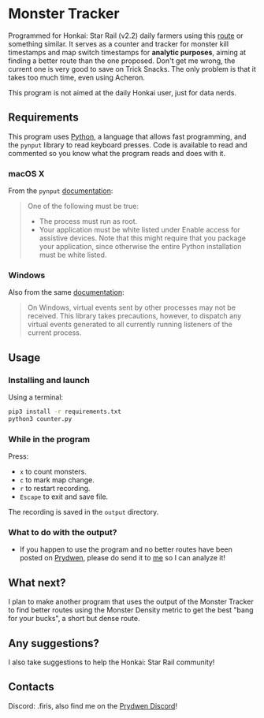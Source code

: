 # Monster Tracker

Programmed for Honkai: Star Rail (v2.2) daily farmers using this [route](https://www.prydwen.gg/star-rail/guides/daily-farming-route) or something similar.
It serves as a counter and tracker for monster kill timestamps and map switch timestamps for **analytic purposes**, aiming at finding a better route than the one proposed. Don't get me wrong, the current one is very good to save on Trick Snacks. The only problem is that it takes too much time, even using Acheron.

This program is not aimed at the daily Honkai user, just for data nerds.

## Requirements
This program uses [Python](https://www.python.org), a language that allows fast programming, and the `pynput` library to read keyboard presses. Code is available to read and commented so you know what the program reads and does with it.

### macOS X
From the `pynput` [documentation](https://pythonhosted.org/pynput/keyboard.html#monitoring-the-keyboard):
> One of the following must be true:
> - The process must run as root.
> - Your application must be white listed under Enable access for assistive devices. Note that this might require that you package your application, since otherwise the entire Python installation must be white listed.

### Windows
Also from the same [documentation](https://pythonhosted.org/pynput/keyboard.html#monitoring-the-keyboard):
> On Windows, virtual events sent by other processes may not be received. This library takes precautions, however, to dispatch any virtual events generated to all currently running listeners of the current process.

## Usage
### Installing and launch
Using a terminal:
```sh
pip3 install -r requirements.txt
python3 counter.py
```

### While in the program
Press:
- `x` to count monsters.
- `c` to mark map change.
- `r` to restart recording.
- `Escape` to exit and save file.

The recording is saved in the `output` directory.

### What to do with the output?
- If you happen to use the program and no better routes have been posted on [Prydwen](https://www.prydwen.gg/star-rail/), please do send it to [me](#contacts) so I can analyze it!

## What next?
I plan to make another program that uses the output of the Monster Tracker to find better routes using the Monster Density metric to get the best "bang for your bucks", a short but dense route.

## Any suggestions?
I also take suggestions to help the Honkai: Star Rail community!

## Contacts
Discord: .firis, also find me on the [Prydwen Discord](https://discord.gg/prydwen)!
